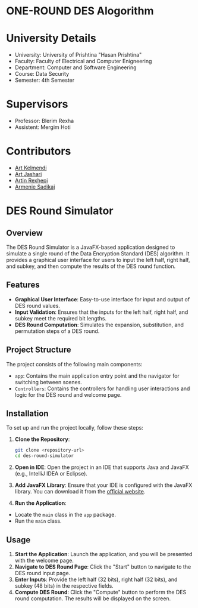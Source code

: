  #  ONE-ROUND DES Alogorithm
 
 # University Details 
- University: University of Prishtina "Hasan Prishtina"
- Faculty: Faculty of Electrical and Computer Enigneering 
- Department: Computer and Software Engineering 
- Course: Data Security 
- Semester: 4th Semester

# Supervisors
- Professor: Blerim Rexha 
- Assistent: Mergim Hoti


 
# Contributors
- [Art Kelmendi](<https://github.com/artkelmendi>)
- [Art Jashari](<https://github.com/Art-Jashari>)
- [Artin Rexhepi](<https://github.com/artin-rexhepi>)
- [Armenie Sadikaj](<https://github.com/armeniasadikaj>)

# DES Round Simulator

## Overview
The DES Round Simulator is a JavaFX-based application designed to simulate a single round of the Data Encryption Standard (DES) algorithm. It provides a graphical user interface for users to input the left half, right half, and subkey, and then compute the results of the DES round function.

## Features
- **Graphical User Interface**: Easy-to-use interface for input and output of DES round values.
- **Input Validation**: Ensures that the inputs for the left half, right half, and subkey meet the required bit lengths.
- **DES Round Computation**: Simulates the expansion, substitution, and permutation steps of a DES round.

## Project Structure
The project consists of the following main components:
- `app`: Contains the main application entry point and the navigator for switching between scenes.
- `Controllers`: Contains the controllers for handling user interactions and logic for the DES round and welcome page.

## Installation
To set up and run the project locally, follow these steps:

1. **Clone the Repository**:
    ```sh
    git clone <repository-url>
    cd des-round-simulator
    ```

2. **Open in IDE**: Open the project in an IDE that supports Java and JavaFX (e.g., IntelliJ IDEA or Eclipse).

3. **Add JavaFX Library**: Ensure that your IDE is configured with the JavaFX library. You can download it from the [official website](https://openjfx.io/).

4. **Run the Application**:
- Locate the `main` class in the `app` package.
- Run the `main` class.

## Usage
1. **Start the Application**: Launch the application, and you will be presented with the welcome page.
2. **Navigate to DES Round Page**: Click the "Start" button to navigate to the DES round input page.
3. **Enter Inputs**: Provide the left half (32 bits), right half (32 bits), and subkey (48 bits) in the respective fields.
4. **Compute DES Round**: Click the "Compute" button to perform the DES round computation. The results will be displayed on the screen.